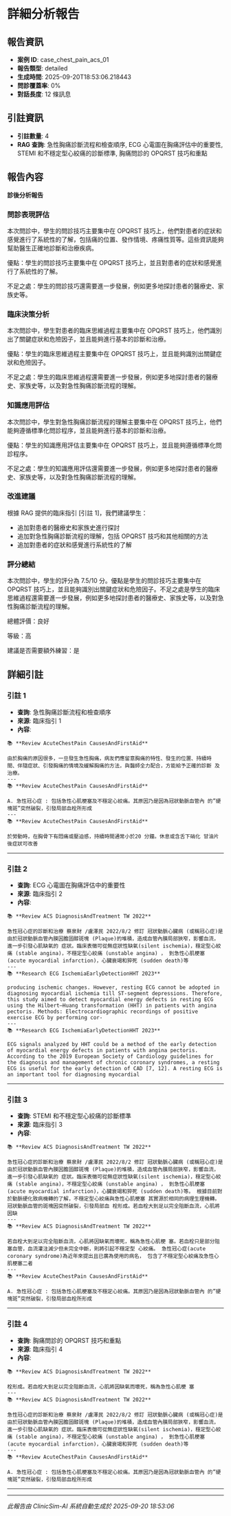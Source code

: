 # 詳細分析報告

## 報告資訊
- **案例 ID**: case_chest_pain_acs_01
- **報告類型**: detailed
- **生成時間**: 2025-09-20T18:53:06.218443
- **問診覆蓋率**: 0%
- **對話長度**: 12 條訊息

## 引註資訊
- **引註數量**: 4
- **RAG 查詢**: 急性胸痛診斷流程和檢查順序, ECG 心電圖在胸痛評估中的重要性, STEMI 和不穩定型心絞痛的診斷標準, 胸痛問診的 OPQRST 技巧和重點

## 報告內容

**診後分析報告**

### 問診表現評估

本次問診中，學生的問診技巧主要集中在 OPQRST 技巧上，他們對患者的症狀和感覺進行了系統性的了解，包括痛的位置、發作情境、疼痛性質等。這些資訊能夠幫助醫生正確地診斷和治療疾病。

優點：學生的問診技巧主要集中在 OPQRST 技巧上，並且對患者的症狀和感覺進行了系統性的了解。

不足之處：學生的問診技巧還需要進一步發展，例如更多地探討患者的醫療史、家族史等。

### 臨床決策分析

本次問診中，學生對患者的臨床思維過程主要集中在 OPQRST 技巧上，他們識別出了關鍵症狀和危險因子，並且能夠進行基本的診斷和治療。

優點：學生的臨床思維過程主要集中在 OPQRST 技巧上，並且能夠識別出關鍵症狀和危險因子。

不足之處：學生的臨床思維過程還需要進一步發展，例如更多地探討患者的醫療史、家族史等，以及對急性胸痛診斷流程的理解。

### 知識應用評估

本次問診中，學生對急性胸痛診斷流程的理解主要集中在 OPQRST 技巧上，他們能夠遵循標準化問診程序，並且能夠進行基本的診斷和治療。

優點：學生的知識應用評估主要集中在 OPQRST 技巧上，並且能夠遵循標準化問診程序。

不足之處：學生的知識應用評估還需要進一步發展，例如更多地探討患者的醫療史、家族史等，以及對急性胸痛診斷流程的理解。

### 改進建議

根據 RAG 提供的臨床指引 [引註 1]，我們建議學生：

* 追加對患者的醫療史和家族史進行探討
* 追加對急性胸痛診斷流程的理解，包括 OPQRST 技巧和其他相關的方法
* 追加對患者的症狀和感覺進行系統性的了解

### 評分總結

本次問診中，學生的評分為 7.5/10 分。優點是學生的問診技巧主要集中在 OPQRST 技巧上，並且能夠識別出關鍵症狀和危險因子。不足之處是學生的臨床思維過程還需要進一步發展，例如更多地探討患者的醫療史、家族史等，以及對急性胸痛診斷流程的理解。

總體評價：良好

等級：高

建議是否需要額外練習：是

## 詳細引註

### 引註 1
- **查詢**: 急性胸痛診斷流程和檢查順序
- **來源**: 臨床指引 1
- **內容**: 
```
📚 **Review AcuteChestPain CausesAndFirstAid**

由於胸痛的原因很多，一旦發生急性胸痛，病友們應留意胸痛的特性、發生的位置、持續時 間、伴隨症狀、引發胸痛的情境及緩解胸痛的方法，與醫師全力配合，方能給予正確的診斷 及治療。
---
📚 **Review AcuteChestPain CausesAndFirstAid**

A. 急性冠心症 : 包括急性心肌梗塞及不穩定心絞痛。其原因乃是因為冠狀動脈血管內 的”硬塊斑”突然破裂，引發局部血栓所形成
---
📚 **Review AcuteChestPain CausesAndFirstAid**

於勞動時，在胸骨下有悶痛或壓迫感，持續時間通常小於20 分鐘。休息或含舌下硝化 甘油片後症狀可改善
```

---
### 引註 2
- **查詢**: ECG 心電圖在胸痛評估中的重要性
- **來源**: 臨床指引 2
- **內容**: 
```
📚 **Review ACS DiagnosisAndTreatment TW 2022**

急性冠心症的診斷和治療 蔡泉財 /盧澤民 2022/8/2 修訂 冠狀動脈心臟病 (或稱冠心症)是由於冠狀動脈血管內膜因膽固醇斑塊 (Plaque)的堆積，造成血管內膜局部狹窄，影響血流，進一步引發心肌缺氧的 症狀。臨床表徵可從無症狀性缺氧(silent ischemia)，穩定型心絞痛 (stable angina)，不穩定型心絞痛 (unstable angina) ， 到急性心肌梗塞 (acute myocardial infarction)，心臟衰竭和猝死 (sudden death)等
---
📚 **Research ECG IschemiaEarlyDetectionHHT 2023**

producing ischemic changes. However, resting ECG cannot be adopted in diagnosing myocardial ischemia till ST-segment depressions. Therefore, this study aimed to detect myocardial energy defects in resting ECG using the Hilbert–Huang transformation (HHT) in patients with angina pectoris. Methods: Electrocardiographic recordings of positive exercise ECG by performing cor‑
---
📚 **Research ECG IschemiaEarlyDetectionHHT 2023**

ECG signals analyzed by HHT could be a method of the early detection of myocardial energy defects in patients with angina pectoris. According to the 2019 European Society of Cardiology guidelines for the diagnosis and management of chronic coronary syndromes, a resting ECG is useful for the early detection of CAD [7, 12]. A resting ECG is an important tool for diagnosing myocardial
```

---
### 引註 3
- **查詢**: STEMI 和不穩定型心絞痛的診斷標準
- **來源**: 臨床指引 3
- **內容**: 
```
📚 **Review ACS DiagnosisAndTreatment TW 2022**

急性冠心症的診斷和治療 蔡泉財 /盧澤民 2022/8/2 修訂 冠狀動脈心臟病 (或稱冠心症)是由於冠狀動脈血管內膜因膽固醇斑塊 (Plaque)的堆積，造成血管內膜局部狹窄，影響血流，進一步引發心肌缺氧的 症狀。臨床表徵可從無症狀性缺氧(silent ischemia)，穩定型心絞痛 (stable angina)，不穩定型心絞痛 (unstable angina) ， 到急性心肌梗塞 (acute myocardial infarction)，心臟衰竭和猝死 (sudden death)等。 根據目前對於動脈硬化致病機轉的了解，不穩定型心絞痛與急性心肌梗塞 其實源於相同的病理生理機轉。冠狀動脈血管的斑塊因突然破裂，引發局部血 栓形成。若血栓大到足以完全阻斷血流，心肌將因缺
---
📚 **Review ACS DiagnosisAndTreatment TW 2022**

若血栓大到足以完全阻斷血流，心肌將因缺氧而壞死，稱為急性心肌梗 塞。若血栓只是部分阻塞血管，血流灌注減少但未完全中斷，則將引起不穩定型 心絞痛。 急性冠心症(acute coronary syndrome)為近年來提出且已廣為使用的病名， 包含了不穩定型心絞痛及急性心肌梗塞二者
---
📚 **Review AcuteChestPain CausesAndFirstAid**

A. 急性冠心症 : 包括急性心肌梗塞及不穩定心絞痛。其原因乃是因為冠狀動脈血管內 的”硬塊斑”突然破裂，引發局部血栓所形成
```

---
### 引註 4
- **查詢**: 胸痛問診的 OPQRST 技巧和重點
- **來源**: 臨床指引 4
- **內容**: 
```
📚 **Review ACS DiagnosisAndTreatment TW 2022**

栓形成。若血栓大到足以完全阻斷血流，心肌將因缺氧而壞死，稱為急性心肌梗 塞
---
📚 **Review ACS DiagnosisAndTreatment TW 2022**

急性冠心症的診斷和治療 蔡泉財 /盧澤民 2022/8/2 修訂 冠狀動脈心臟病 (或稱冠心症)是由於冠狀動脈血管內膜因膽固醇斑塊 (Plaque)的堆積，造成血管內膜局部狹窄，影響血流，進一步引發心肌缺氧的 症狀。臨床表徵可從無症狀性缺氧(silent ischemia)，穩定型心絞痛 (stable angina)，不穩定型心絞痛 (unstable angina) ， 到急性心肌梗塞 (acute myocardial infarction)，心臟衰竭和猝死 (sudden death)等
---
📚 **Review AcuteChestPain CausesAndFirstAid**

A. 急性冠心症 : 包括急性心肌梗塞及不穩定心絞痛。其原因乃是因為冠狀動脈血管內 的”硬塊斑”突然破裂，引發局部血栓所形成
```

---

---
*此報告由 ClinicSim-AI 系統自動生成於 2025-09-20 18:53:06*
